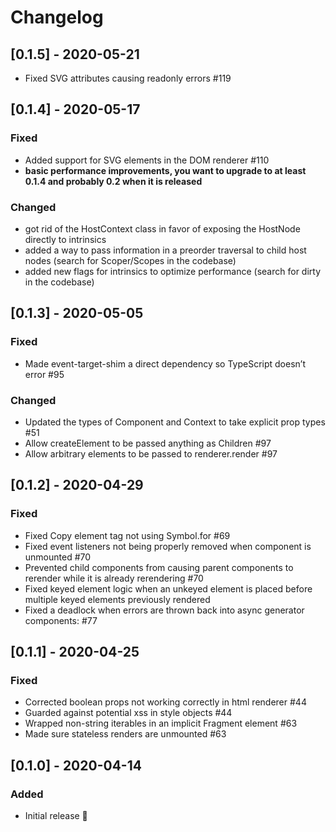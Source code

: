 # Changelog
## [0.1.5] - 2020-05-21
- Fixed SVG attributes causing readonly errors #119
## [0.1.4] - 2020-05-17
### Fixed
- Added support for SVG elements in the DOM renderer #110
- **basic performance improvements, you want to upgrade to at least 0.1.4 and probably 0.2 when it is released**
### Changed
- got rid of the HostContext class in favor of exposing the HostNode directly to intrinsics
- added a way to pass information in a preorder traversal to child host nodes (search for Scoper/Scopes in the codebase)
- added new flags for intrinsics to optimize performance (search for dirty in the codebase)

## [0.1.3] - 2020-05-05
### Fixed
- Made event-target-shim a direct dependency so TypeScript doesn’t error #95
### Changed
- Updated the types of Component and Context to take explicit prop types #51
- Allow createElement to be passed anything as Children #97
- Allow arbitrary elements to be passed to renderer.render #97

## [0.1.2] - 2020-04-29
### Fixed
- Fixed Copy element tag not using Symbol.for #69
- Fixed event listeners not being properly removed when component is unmounted #70
- Prevented child components from causing parent components to rerender while it is already rerendering #70
- Fixed keyed element logic when an unkeyed element is placed before multiple keyed elements previously rendered
- Fixed a deadlock when errors are thrown back into async generator components: #77

## [0.1.1] - 2020-04-25
### Fixed
- Corrected boolean props not working correctly in html renderer #44
- Guarded against potential xss in style objects #44
- Wrapped non-string iterables in an implicit Fragment element #63
- Made sure stateless renders are unmounted #63

## [0.1.0] - 2020-04-14
### Added
- Initial release 🎉
